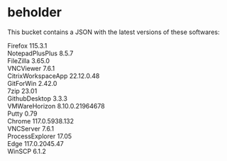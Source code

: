 # beholder
This bucket contains a JSON with the latest versions of these softwares:

Firefox            115.3.1          
NotepadPlusPlus    8.5.7            
FileZilla          3.65.0           
VNCViewer          7.6.1            
CitrixWorkspaceApp 22.12.0.48       
GitForWin          2.42.0           
7zip               23.01            
GithubDesktop      3.3.3            
VMWareHorizon      8.10.0.21964678  
Putty              0.79             
Chrome             117.0.5938.132   
VNCServer          7.6.1            
ProcessExplorer    17.05            
Edge               117.0.2045.47    
WinSCP             6.1.2            



